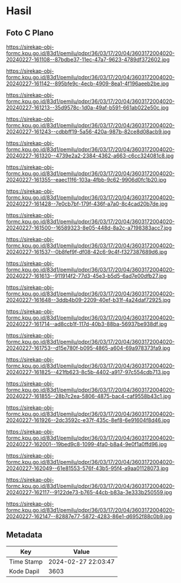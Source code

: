 # Hasil

## Foto C Plano

https://sirekap-obj-formc.kpu.go.id/83d1/pemilu/pdpr/36/03/17/20/04/3603172004020-20240227-161108--87bdbe37-11ec-47a7-9623-4789df372602.jpg

https://sirekap-obj-formc.kpu.go.id/83d1/pemilu/pdpr/36/03/17/20/04/3603172004020-20240227-161142--895bfe9c-4ecb-4909-8ea1-4f196aeeb2be.jpg

https://sirekap-obj-formc.kpu.go.id/83d1/pemilu/pdpr/36/03/17/20/04/3603172004020-20240227-161213--35d9578c-1d0a-49af-b591-661ab022e50c.jpg

https://sirekap-obj-formc.kpu.go.id/83d1/pemilu/pdpr/36/03/17/20/04/3603172004020-20240227-161243--cdbbff19-5a56-420a-987b-82ce8d08acb9.jpg

https://sirekap-obj-formc.kpu.go.id/83d1/pemilu/pdpr/36/03/17/20/04/3603172004020-20240227-161320--4739e2a2-2384-4362-a663-c6cc324081c8.jpg

https://sirekap-obj-formc.kpu.go.id/83d1/pemilu/pdpr/36/03/17/20/04/3603172004020-20240227-161355--eaec11f6-103a-4fbb-9c62-9906d0fc1b20.jpg

https://sirekap-obj-formc.kpu.go.id/83d1/pemilu/pdpr/36/03/17/20/04/3603172004020-20240227-161428--7e0cb7bf-179f-436f-a7a0-8c4cad20b7de.jpg

https://sirekap-obj-formc.kpu.go.id/83d1/pemilu/pdpr/36/03/17/20/04/3603172004020-20240227-161500--16589323-8e05-448d-8a2c-a7198383acc7.jpg

https://sirekap-obj-formc.kpu.go.id/83d1/pemilu/pdpr/36/03/17/20/04/3603172004020-20240227-161537--0b8fef9f-df08-42c6-9c4f-f327387689d6.jpg

https://sirekap-obj-formc.kpu.go.id/83d1/pemilu/pdpr/36/03/17/20/04/3603172004020-20240227-161613--911914f2-77d3-45e3-b5d5-6ad7e00dfb27.jpg

https://sirekap-obj-formc.kpu.go.id/83d1/pemilu/pdpr/36/03/17/20/04/3603172004020-20240227-161648--3ddb4b09-2209-40ef-b31f-4a24daf72925.jpg

https://sirekap-obj-formc.kpu.go.id/83d1/pemilu/pdpr/36/03/17/20/04/3603172004020-20240227-161714--ad8ccb1f-117d-40b3-88ba-56937be938df.jpg

https://sirekap-obj-formc.kpu.go.id/83d1/pemilu/pdpr/36/03/17/20/04/3603172004020-20240227-161753--d15e780f-b095-4865-a604-69a978373fa9.jpg

https://sirekap-obj-formc.kpu.go.id/83d1/pemilu/pdpr/36/03/17/20/04/3603172004020-20240227-161825--421fb623-8c5b-4402-a917-97c554cdb713.jpg

https://sirekap-obj-formc.kpu.go.id/83d1/pemilu/pdpr/36/03/17/20/04/3603172004020-20240227-161855--28b7c2ea-5806-4875-bac4-caf9558b43c1.jpg

https://sirekap-obj-formc.kpu.go.id/83d1/pemilu/pdpr/36/03/17/20/04/3603172004020-20240227-161926--2dc3592c-e37f-435c-8ef8-6e91604f8d46.jpg

https://sirekap-obj-formc.kpu.go.id/83d1/pemilu/pdpr/36/03/17/20/04/3603172004020-20240227-162001--19bed9c8-1099-4fa0-b8a4-9e0f1a0ffd96.jpg

https://sirekap-obj-formc.kpu.go.id/83d1/pemilu/pdpr/36/03/17/20/04/3603172004020-20240227-162049--61e81553-576f-43b5-95f4-a9aa01128073.jpg

https://sirekap-obj-formc.kpu.go.id/83d1/pemilu/pdpr/36/03/17/20/04/3603172004020-20240227-162117--9122de73-b765-44cb-b83a-3e333b250559.jpg

https://sirekap-obj-formc.kpu.go.id/83d1/pemilu/pdpr/36/03/17/20/04/3603172004020-20240227-162147--82887e77-5872-4283-86e1-d6952f88c0b9.jpg


## Metadata

| Key        | Value               |
| ---------- | ------------------- |
| Time Stamp | 2024-02-27 22:03:47 |
| Kode Dapil | 3603                |



